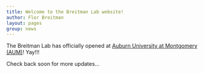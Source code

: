 ```yaml
---
title: Welcome to the Breitman Lab website!
author: Flor Breitman
layout: pages
group: news
---
```


<!--The Breitman Lab will open it's doors at Auburn University at Montgomery (AUM) in the Fall of 2020!-->
The Breitman Lab has officially opened at [Auburn University at Montgomery (AUM)](https://www.aum.edu)! Yay!!!

Check back soon for more updates...
